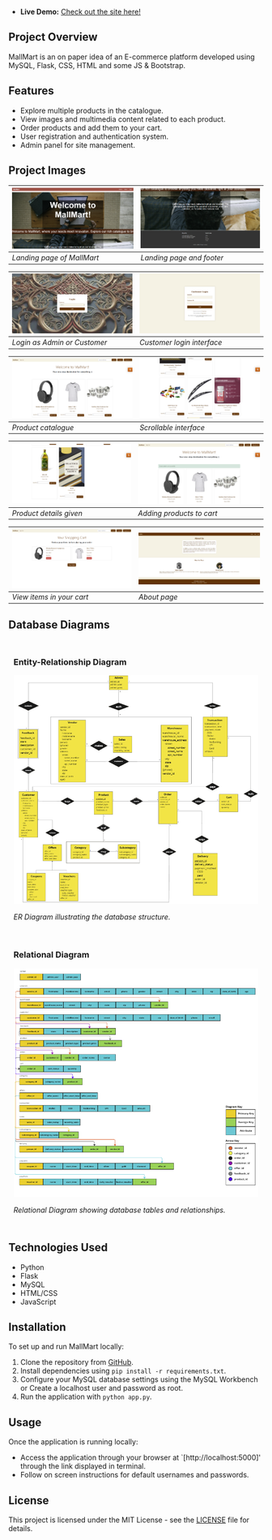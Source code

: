 - **Live Demo:** [Check out the site here!](http://mallmartecom.pythonanywhere.com/)

## Project Overview

MallMart is an on paper idea of an E-commerce platform developed using MySQL, Flask, CSS, HTML and some JS & Bootstrap.

## Features

- Explore multiple products in the catalogue.
- View images and multimedia content related to each product.
- Order products and add them to your cart.
- User registration and authentication system.
- Admin panel for site management.


## Project Images
| ![Image 0](projectImages/0.png) | ![Image 1](projectImages/1.png) |
|---------------------------------|---------------------------------|
| *Landing page of MallMart*      | *Landing page and footer*       |

| ![Image 2](projectImages/2.png) | ![Image 2.5](projectImages/2.5.png) |
|---------------------------------|-----------------------------------|
| *Login as Admin or Customer*    | *Customer login interface*        |

| ![Image 3](projectImages/3.png) | ![Image 4](projectImages/4.png) |
|---------------------------------|---------------------------------|
| *Product catalogue*             | *Scrollable interface*          |

| ![Image 5](projectImages/5.png) | ![Image 6](projectImages/6.png) |
|---------------------------------|---------------------------------|
| *Product details given*         | *Adding products to cart*       |

| ![Image 7](projectImages/7.png) | ![Image 9](projectImages/9.jpeg) |
|---------------------------------|---------------------------------|
| *View items in your cart*       | *About page*                    |


## Database Diagrams

<div style="display: flex; flex-wrap: wrap; justify-content: space-around;">
    <div style="flex: 50%; padding: 10px;">
        <h3>Entity-Relationship Diagram</h3>
        <img src="projectImages/ERdiagram.png" alt="ER Diagram" style="width: 100%;">
        <p><em>ER Diagram illustrating the database structure.</em></p>
    </div>
    <div style="flex: 50%; padding: 10px;">
        <h3>Relational Diagram</h3>
        <img src="projectImages/relationalModel.png" alt="Relational Diagram" style="width: 100%;">
        <p><em>Relational Diagram showing database tables and relationships.</em></p>
    </div>
</div>

## Technologies Used

- Python
- Flask
- MySQL
- HTML/CSS
- JavaScript

## Installation

To set up and run MallMart locally:

1. Clone the repository from [GitHub](https://github.com/devansh2610/MallMart).
2. Install dependencies using `pip install -r requirements.txt`.
3. Configure your MySQL database settings using the MySQL Workbench or Create a localhost user and password as root.
5. Run the application with `python app.py`.

## Usage

Once the application is running locally:

- Access the application through your browser at `[http://localhost:5000]' through the link displayed in terminal.
- Follow on screen instructions for default usernames and passwords.

## License

This project is licensed under the MIT License - see the [LICENSE](LICENSE) file for details.
